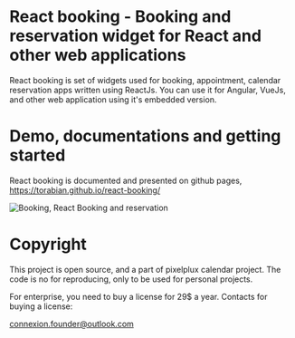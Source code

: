 # React booking - Booking and reservation widget for React and other web applications

React booking is set of widgets used for booking, appointment, calendar reservation apps written using ReactJs.
You can use it for Angular, VueJs, and other web application using it's embedded version.


# Demo, documentations and getting started

React booking is documented and presented on github pages, https://torabian.github.io/react-booking/

![Booking, React Booking and reservation](https://raw.githubusercontent.com/pixelplux/react-booking/master/screenshot.png "Booking, React Booking and reservation")

# Copyright
This project is open source, and a part of pixelplux calendar project. The code is no for reproducing, only to be used for personal projects.

For enterprise, you need to buy a license for 29$ a year. Contacts for buying a license:

connexion.founder@outlook.com
